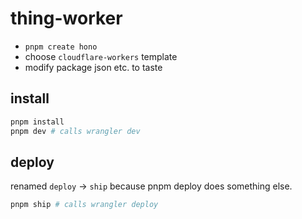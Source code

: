 # thing-worker
- `pnpm create hono`
- choose `cloudflare-workers` template
- modify package json etc. to taste

## install
```sh
pnpm install
pnpm dev # calls wrangler dev
```

## deploy
renamed `deploy` -> `ship` because pnpm deploy does something else.
```sh
pnpm ship # calls wrangler deploy
```
